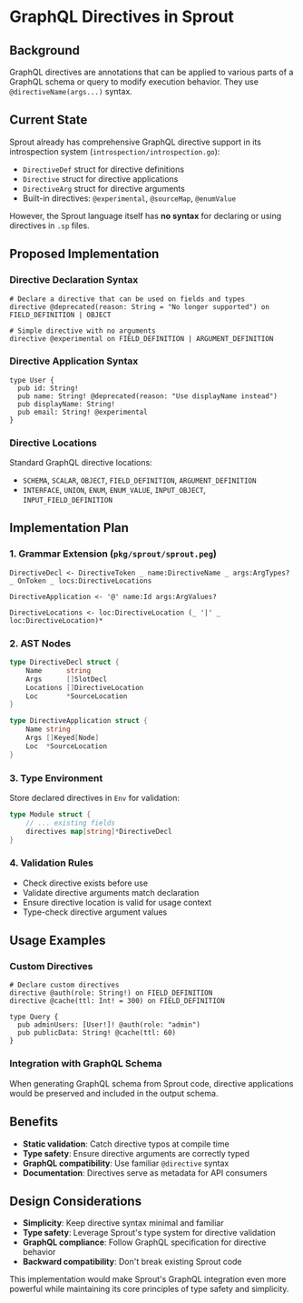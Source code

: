 # GraphQL Directives in Sprout

## Background
GraphQL directives are annotations that can be applied to various parts of a GraphQL schema or query to modify execution behavior. They use `@directiveName(args...)` syntax.

## Current State
Sprout already has comprehensive GraphQL directive support in its introspection system (`introspection/introspection.go`):
- `DirectiveDef` struct for directive definitions
- `Directive` struct for directive applications  
- `DirectiveArg` struct for directive arguments
- Built-in directives: `@experimental`, `@sourceMap`, `@enumValue`

However, the Sprout language itself has **no syntax** for declaring or using directives in `.sp` files.

## Proposed Implementation

### Directive Declaration Syntax
```sprout
# Declare a directive that can be used on fields and types
directive @deprecated(reason: String = "No longer supported") on FIELD_DEFINITION | OBJECT

# Simple directive with no arguments
directive @experimental on FIELD_DEFINITION | ARGUMENT_DEFINITION
```

### Directive Application Syntax
```sprout
type User {
  pub id: String!
  pub name: String! @deprecated(reason: "Use displayName instead")
  pub displayName: String!
  pub email: String! @experimental
}
```

### Directive Locations
Standard GraphQL directive locations:
- `SCHEMA`, `SCALAR`, `OBJECT`, `FIELD_DEFINITION`, `ARGUMENT_DEFINITION`
- `INTERFACE`, `UNION`, `ENUM`, `ENUM_VALUE`, `INPUT_OBJECT`, `INPUT_FIELD_DEFINITION`

## Implementation Plan

### 1. Grammar Extension (`pkg/sprout/sprout.peg`)
```peg
DirectiveDecl <- DirectiveToken _ name:DirectiveName _ args:ArgTypes? _ OnToken _ locs:DirectiveLocations

DirectiveApplication <- '@' name:Id args:ArgValues?

DirectiveLocations <- loc:DirectiveLocation (_ '|' _ loc:DirectiveLocation)*
```

### 2. AST Nodes
```go
type DirectiveDecl struct {
    Name      string
    Args      []SlotDecl
    Locations []DirectiveLocation
    Loc       *SourceLocation
}

type DirectiveApplication struct {
    Name string
    Args []Keyed[Node]
    Loc  *SourceLocation
}
```

### 3. Type Environment
Store declared directives in `Env` for validation:
```go
type Module struct {
    // ... existing fields
    directives map[string]*DirectiveDecl
}
```

### 4. Validation Rules
- Check directive exists before use
- Validate directive arguments match declaration
- Ensure directive location is valid for usage context
- Type-check directive argument values

## Usage Examples

### Custom Directives
```sprout
# Declare custom directives
directive @auth(role: String!) on FIELD_DEFINITION
directive @cache(ttl: Int! = 300) on FIELD_DEFINITION

type Query {
  pub adminUsers: [User!]! @auth(role: "admin")
  pub publicData: String! @cache(ttl: 60)
}
```

### Integration with GraphQL Schema
When generating GraphQL schema from Sprout code, directive applications would be preserved and included in the output schema.

## Benefits
- **Static validation**: Catch directive typos at compile time
- **Type safety**: Ensure directive arguments are correctly typed
- **GraphQL compatibility**: Use familiar `@directive` syntax
- **Documentation**: Directives serve as metadata for API consumers

## Design Considerations
- **Simplicity**: Keep directive syntax minimal and familiar
- **Type safety**: Leverage Sprout's type system for directive validation
- **GraphQL compliance**: Follow GraphQL specification for directive behavior
- **Backward compatibility**: Don't break existing Sprout code

This implementation would make Sprout's GraphQL integration even more powerful while maintaining its core principles of type safety and simplicity.